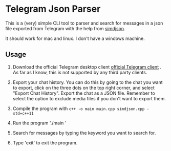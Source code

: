 # Telegram Json Parser

This is a (very) simple CLI tool to parser and search for messages in a json file exported from Telegram with the help from [simdjson](https://github.com/simdjson/simdjson).

It should work for mac and linux. I don't have a windows machine.

## Usage

1. Download the official Telegram desktop client [official Telegram client](https://desktop.telegram.org/) . As far as I know, this is not supported by any third party clients.

2. Export your chat history. You can do this by going to the chat you want to export, click on the three dots on the top right corner, and select "Export Chat History". Export the chat as a JSON file. Remember to select the option to exclude media files if you don't want to export them.

3. Compile the program with `c++ -o main main.cpp simdjson.cpp -std=c++11 `

4. Run the program './main <path to json file>'

5. Search for messages by typing the keyword you want to search for. 

6. Type 'exit' to exit the program.